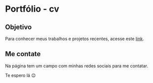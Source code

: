 # Portfólio - cv

## Objetivo

Para conhecer meus trabalhos e projetos recentes, acesse este [link](https://thalesmenegueco.github.io/cv/).

## Me contate

Na página tem um campo com minhas redes sociais para me contatar. 

Te espero lá 😉

